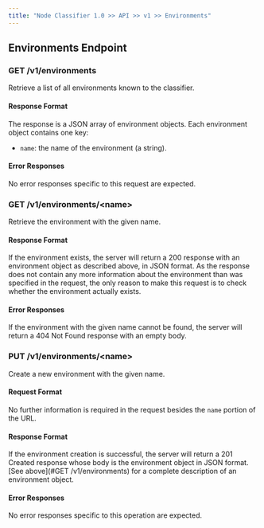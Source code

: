 ```yaml
---
title: "Node Classifier 1.0 >> API >> v1 >> Environments"
---
```


## Environments Endpoint

### GET /v1/environments

Retrieve a list of all environments known to the classifier.

#### Response Format

The response is a JSON array of environment objects.
Each environment object contains one key:

* `name`: the name of the environment (a string).

#### Error Responses

No error responses specific to this request are expected.

### GET /v1/environments/\<name\>

Retrieve the environment with the given name.

#### Response Format

If the environment exists, the server will return a 200 response with an environment object as described above, in JSON format.
As the response does not contain any more information about the environment than was specified in the request, the only reason to make this request is to check whether the environment actually exists.

#### Error Responses

If the environment with the given name cannot be found, the server will return a 404 Not Found response with an empty body.

### PUT /v1/environments/\<name\>

Create a new environment with the given name.

#### Request Format

No further information is required in the request besides the `name` portion of the URL.

#### Response Format

If the environment creation is successful, the server will return a 201 Created response whose body is the environment object in JSON format.
[See above](#GET /v1/environments) for a complete description of an environment object.

#### Error Responses

No error responses specific to this operation are expected.
